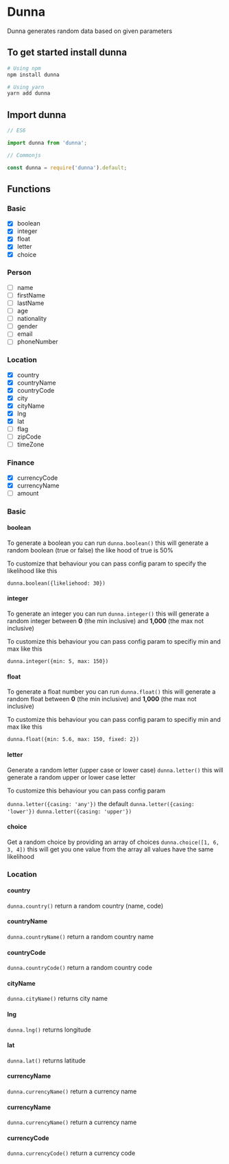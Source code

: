 # Dunna

Dunna generates random data based on given parameters

## To get started install dunna

```sh
# Using npm
npm install dunna

# Using yarn
yarn add dunna
```

## Import dunna

```js
// ES6

import dunna from 'dunna';
```

```js
// Commonjs

const dunna = require('dunna').default;
```

## Functions

### Basic

- [x] boolean
- [x] integer
- [x] float
- [x] letter
- [x] choice

### Person

- [ ] name
- [ ] firstName
- [ ] lastName
- [ ] age
- [ ] nationality
- [ ] gender
- [ ] email
- [ ] phoneNumber

### Location

- [x] country
- [x] countryName
- [x] countryCode
- [x] city
- [x] cityName
- [x] lng
- [x] lat
- [ ] flag
- [ ] zipCode
- [ ] timeZone

### Finance

- [x] currencyCode
- [x] currencyName
- [ ] amount

### Basic

#### boolean

To generate a boolean you can run `dunna.boolean()` this will generate a random boolean (true or false) the like hood of true is 50%

To customize that behaviour you can pass config param to specify the likelihood like this

`dunna.boolean({likeliehood: 30})`

#### integer

To generate an integer you can run `dunna.integer()` this will generate a random integer between **0** (the min inclusive) and **1,000** (the max not inclusive)

To customize this behaviour you can pass config param to specifiy min and max like this

`dunna.integer({min: 5, max: 150})`

#### float

To generate a float number you can run `dunna.float()` this will generate a random float between **0** (the min inclusive) and **1,000** (the max not inclusive)

To customize this behaviour you can pass config param to specifiy min and max like this

`dunna.float({min: 5.6, max: 150, fixed: 2})`

#### letter

Generate a random letter (upper case or lower case) `dunna.letter()` this will generate a random upper or lower case letter

To customize this behaviour you can pass config param

`dunna.letter({casing: 'any'})` the default
`dunna.letter({casing: 'lower'})`
`dunna.letter({casing: 'upper'})`

#### choice

Get a random choice by providing an array of choices `dunna.choice([1, 6, 3, 4])` this will get you one value from the array all values have the same likelihood

### Location

#### country

`dunna.country()` return a random country (name, code)

#### countryName

`dunna.countryName()` return a random country name

#### countryCode

`dunna.countryCode()` return a random country code

#### cityName

`dunna.cityName()` returns city name

#### lng

`dunna.lng()` returns longitude

#### lat

`dunna.lat()` returns latitude

#### currencyName

`dunna.currencyName()` return a currency name

#### currencyName

`dunna.currencyName()` return a currency name

#### currencyCode

`dunna.currencyCode()` return a currency code
